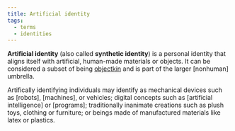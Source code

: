 ```yaml
---
title: Artificial identity
tags:
  - terms
  - identities
---
```


**Artificial identity** (also called **synthetic identity**) is a personal identity that aligns itself with artificial, human-made materials or objects. It can be considered a subset of being [objectkin] and is part of the larger [nonhuman] umbrella.

Artifically identifying individuals may identify as mechanical devices such as [robots], [machines], or vehicles; digital concepts such as [artificial intelligence] or [programs]; traditionally inanimate creations such as plush toys, clothing or furniture; or beings made of manufactured materials like latex or plastics.

[objectkin]: /test
